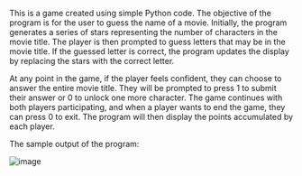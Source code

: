 This is a game created using simple Python code. The objective of the program is for the user to guess the name of a movie. 
Initially, the program generates a series of stars representing the number of characters in the movie title. 
The player is then prompted to guess letters that may be in the movie title. 
If the guessed letter is correct, the program updates the display by replacing the stars with the correct letter. 

At any point in the game, if the player feels confident, they can choose to answer the entire movie title. 
They will be prompted to press 1 to submit their answer or 0 to unlock one more character. 
The game continues with both players participating, and when a player wants to end the game, they can press 0 to exit. 
The program will then display the points accumulated by each player.


The sample output of the program:

![image](https://github.com/user-attachments/assets/90ebd277-8c17-4924-a5a0-97d898af9a4b)
